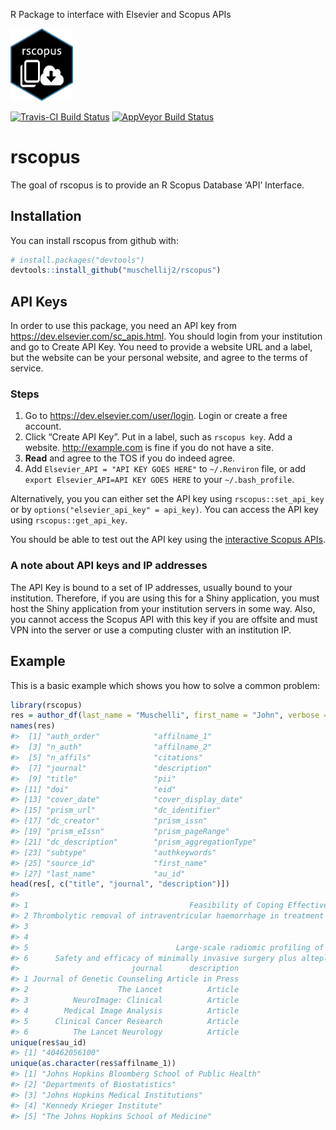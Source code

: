 
<!-- README.md is generated from README.Rmd. Please edit that file -->

R Package to interface with Elsevier and Scopus APIs

<!-- ![Sticker](sticker.png) -->

<img src="sticker.png" width="100">

[![Travis-CI Build
Status](https://travis-ci.org/muschellij2/rscopus.svg?branch=master)](https://travis-ci.org/muschellij2/rscopus)
[![AppVeyor Build
Status](https://ci.appveyor.com/api/projects/status/github/muschellij2/rscopus?branch=master&svg=true)](https://ci.appveyor.com/project/muschellij2/rscopus)

# rscopus

The goal of rscopus is to provide an R Scopus Database ‘API’ Interface.

## Installation

You can install rscopus from github with:

``` r
# install.packages("devtools")
devtools::install_github("muschellij2/rscopus")
```

## API Keys

In order to use this package, you need an API key from
<https://dev.elsevier.com/sc_apis.html>. You should login from your
institution and go to Create API Key. You need to provide a website URL
and a label, but the website can be your personal website, and agree to
the terms of service.

### Steps

1.  Go to <https://dev.elsevier.com/user/login>. Login or create a free
    account.
2.  Click “Create API Key”. Put in a label, such as `rscopus key`. Add a
    website. <http://example.com> is fine if you do not have a site.
3.  **Read** and agree to the TOS if you do indeed agree.
4.  Add `Elsevier_API = "API KEY GOES HERE"` to `~/.Renviron` file, or
    add `export Elsevier_API=API KEY GOES HERE` to your
    `~/.bash_profile`.

Alternatively, you you can either set the API key using
`rscopus::set_api_key` or by `options("elsevier_api_key" = api_key)`.
You can access the API key using `rscopus::get_api_key`.

You should be able to test out the API key using the [interactive Scopus
APIs](https://dev.elsevier.com/scopus.html).

### A note about API keys and IP addresses

The API Key is bound to a set of IP addresses, usually bound to your
institution. Therefore, if you are using this for a Shiny application,
you must host the Shiny application from your institution servers in
some way. Also, you cannot access the Scopus API with this key if you
are offsite and must VPN into the server or use a computing cluster with
an institution IP.

## Example

This is a basic example which shows you how to solve a common problem:

``` r
library(rscopus)
res = author_df(last_name = "Muschelli", first_name = "John", verbose = FALSE)
names(res)
#>  [1] "auth_order"            "affilname_1"          
#>  [3] "n_auth"                "affilname_2"          
#>  [5] "n_affils"              "citations"            
#>  [7] "journal"               "description"          
#>  [9] "title"                 "pii"                  
#> [11] "doi"                   "eid"                  
#> [13] "cover_date"            "cover_display_date"   
#> [15] "prism_url"             "dc_identifier"        
#> [17] "dc_creator"            "prism_issn"           
#> [19] "prism_eIssn"           "prism_pageRange"      
#> [21] "dc_description"        "prism_aggregationType"
#> [23] "subtype"               "authkeywords"         
#> [25] "source_id"             "first_name"           
#> [27] "last_name"             "au_id"
head(res[, c("title", "journal", "description")])
#>                                                                                                                                                                         title
#> 1                                    Feasibility of Coping Effectiveness Training for Caregivers of Children with Autism Spectrum Disorder: a Genetic Counseling Intervention
#> 2 Thrombolytic removal of intraventricular haemorrhage in treatment of severe stroke: results of the randomised, multicentre, multiregion, placebo-controlled CLEAR III trial
#> 3                                                                             PItcHPERFeCT: Primary Intracranial Hemorrhage Probability Estimation using Random Forests on CT
#> 4                                                                   ISLES 2015 - A public evaluation benchmark for ischemic stroke lesion segmentation from multispectral MRI
#> 5                                 Large-scale radiomic profiling of recurrent glioblastoma identifies an imaging predictor for stratifying anti-angiogenic treatment response
#> 6      Safety and efficacy of minimally invasive surgery plus alteplase in intracerebral haemorrhage evacuation (MISTIE): a randomised, controlled, open-label, phase 2 trial
#>                         journal      description
#> 1 Journal of Genetic Counseling Article in Press
#> 2                    The Lancet          Article
#> 3          NeuroImage: Clinical          Article
#> 4        Medical Image Analysis          Article
#> 5      Clinical Cancer Research          Article
#> 6          The Lancet Neurology          Article
unique(res$au_id)
#> [1] "40462056100"
unique(as.character(res$affilname_1))
#> [1] "Johns Hopkins Bloomberg School of Public Health"
#> [2] "Departments of Biostatistics"                   
#> [3] "Johns Hopkins Medical Institutions"             
#> [4] "Kennedy Krieger Institute"                      
#> [5] "The Johns Hopkins School of Medicine"
```
